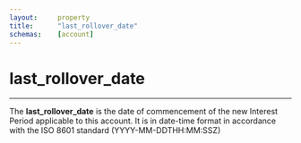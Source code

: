 ```yaml
---
layout:     property
title:      "last_rollover_date"
schemas:    [account]
---
```


# last_rollover_date

---

The **last_rollover_date** is the date of commencement of the new Interest Period applicable to this account. It is in date-time format in accordance with the ISO 8601 standard (YYYY-MM-DDTHH:MM:SSZ)